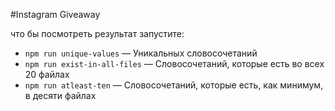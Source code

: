 #Instagram Giveaway

что бы посмотреть результат запустите:

- `npm run unique-values` — Уникальных словосочетаний
- `npm run exist-in-all-files` — Словосочетаний, которые есть во всех 20 файлах
- `npm run atleast-ten` — Словосочетаний, которые есть, как минимум, в десяти файлах